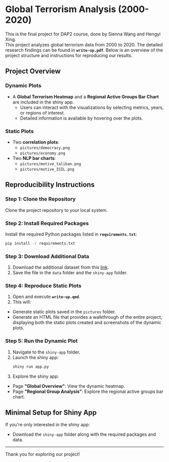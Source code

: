 # Global Terrorism Analysis (2000-2020)
This is the final project for DAP2 course, done by Sienna Wang and Hengyi Xing.  
This project analyzes global terrorism data from 2000 to 2020. The detailed research findings can be found in **`write-up.pdf`**. Below is an overview of the project structure and instructions for reproducing our results.

## Project Overview

### Dynamic Plots
- A **Global Terrorism Heatmap** and a **Regional Active Groups Bar Chart** are included in the shiny app.
  - Users can interact with the visualizations by selecting metrics, years, or regions of interest.
  - Detailed information is available by hovering over the plots.

### Static Plots
- Two **correlation plots**:
  - `pictures/democracy.png`
  - `pictures/economy.png`
- Two **NLP bar charts**:
  - `pictures/motive_taliban.png`
  - `pictures/motive_ISIL.png`

## Reproducibility Instructions

### Step 1: Clone the Repository
Clone the project repository to your local system.

### Step 2: Install Required Packages
Install the required Python packages listed in **`requirements.txt`**:
```bash
pip install -r requirements.txt
```

### Step 3: Download Additional Data
1. Download the additional dataset from this [link](https://drive.google.com/file/d/1L_0mg8PEYIpWt4vC2UssMU8i8u1Vhnlu/view?usp=sharing).
2. Save the file in the `data` folder and the `shiny-app` folder.

### Step 4: Reproduce Static Plots
1. Open and execute **`write-up.qmd`**.
2. This will:
- Generate static plots saved in the `pictures` folder.
- Generate an HTML file that provides a walkthrough of the entire project, displaying both the static plots created and screenshots of the dynamic plots.

### Step 5: Run the Dynamic Plot
1. Navigate to the `shiny-app` folder.
2. Launch the shiny app:
   ```bash
   shiny run app.py
   ```
3. Explore the shiny app:
- Page **"Global Overview"**: View the dynamic heatmap.
- Page **"Regional Group Analysis"**: Explore the regional active groups bar chart.


## Minimal Setup for Shiny App
If you're only interested in the shiny app:
- Download the `shiny-app` folder along with the required packages and data.

---

Thank you for exploring our project!
